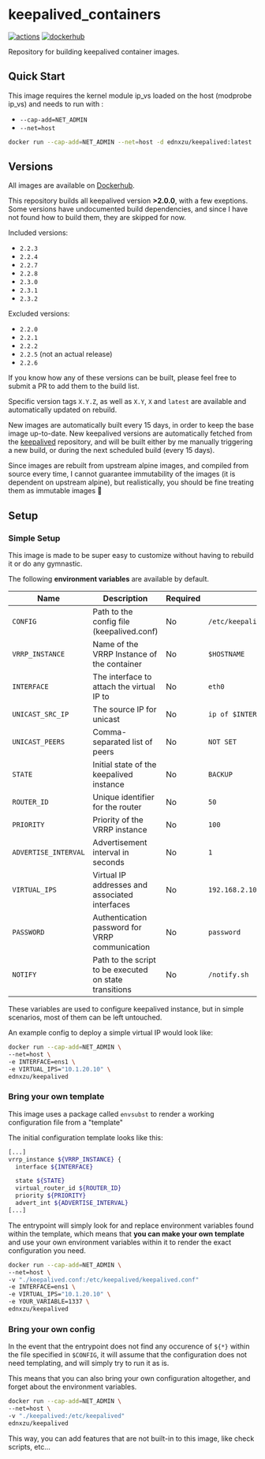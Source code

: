 # keepalived_containers

[![actions](https://github.com/ednz-cloud/keepalived-containers/actions/workflows/build.yml/badge.svg)](https://github.com/ednz-cloud/keepalived-containers/actions)
[![dockerhub](https://img.shields.io/docker/pulls/ednxzu/keepalived.svg)](https://hub.docker.com/r/ednxzu/keepalived)

Repository for building keepalived container images.

## Quick Start

This image requires the kernel module ip_vs loaded on the host (modprobe ip_vs) and needs to run with :
 - `--cap-add=NET_ADMIN`
 - `--net=host`

```bash
docker run --cap-add=NET_ADMIN --net=host -d ednxzu/keepalived:latest
```

## Versions

All images are available on [Dockerhub](https://hub.docker.com/r/ednxzu/keepalived).

This repository builds all keepalived version **>2.0.0**, with a few exeptions.
Some versions have undocumented build dependencies, and since I have not found how to build them, they are skipped for now.

Included versions:
 - `2.2.3`
 - `2.2.4`
 - `2.2.7`
 - `2.2.8`
 - `2.3.0`
 - `2.3.1`
 - `2.3.2`

Excluded versions:
 - `2.2.0`
 - `2.2.1`
 - `2.2.2`
 - `2.2.5` (not an actual release)
 - `2.2.6`

If you know how any of these versions can be built, please feel free to submit a PR to add them to the build list.

Specific version tags `X.Y.Z`, as well as `X.Y`, `X` and `latest` are available and automatically updated on rebuild.

New images are automatically built every 15 days, in order to keep the base image up-to-date. New keepalived versions are automatically fetched from the [keepalived](https://github.com/acassen/keepalived) repository, and will be built either by me manually triggering a new build, or during the next scheduled build (every 15 days).

Since images are rebuilt from upstream alpine images, and compiled from source every time, I cannot guarantee immutability of the images (it is dependent on upstream alpine), but realistically, you should be fine treating them as immutable images :slightly_smiling_face:

## Setup

### Simple Setup

This image is made to be super easy to customize without having to rebuild it or do any gymnastic.

The following **environment variables** are available by default.


| Name                 | Description                                            | Required | Default                           |
|----------------------|--------------------------------------------------------|----------|-----------------------------------|
| `CONFIG`             | Path to the config file (keepalived.conf)              | No       | `/etc/keepalived/keepalived.conf` |
| `VRRP_INSTANCE`      | Name of the VRRP Instance of the container             | No       | `$HOSTNAME`                       |
| `INTERFACE`          | The interface to attach the virtual IP to              | No       | `eth0`                            |
| `UNICAST_SRC_IP`     | The source IP for unicast                              | No       | `ip of $INTERFACE`                |
| `UNICAST_PEERS`      | Comma-separated list of peers                          | No       | `NOT SET`                         |
| `STATE`              | Initial state of the keepalived instance               | No       | `BACKUP`                          |
| `ROUTER_ID`          | Unique identifier for the router                       | No       | `50`                              |
| `PRIORITY`           | Priority of the VRRP instance                          | No       | `100`                             |
| `ADVERTISE_INTERVAL` | Advertisement interval in seconds                      | No       | `1`                               |
| `VIRTUAL_IPS`        | Virtual IP addresses and associated interfaces         | No       | `192.168.2.100/32 dev $INTERFACE` |
| `PASSWORD`           | Authentication password for VRRP communication         | No       | `password`                        |
| `NOTIFY`             | Path to the script to be executed on state transitions | No       | `/notify.sh`                      |

These variables are used to configure keepalived instance, but in simple scenarios, most of them can be left untouched.

An example config to deploy a simple virtual IP would look like:

```bash
docker run --cap-add=NET_ADMIN \
--net=host \
-e INTERFACE=ens1 \
-e VIRTUAL_IPS="10.1.20.10" \
ednxzu/keepalived
```

### Bring your own template

This image uses a package called `envsubst` to render a working configuration file from a "template"

The initial configuration template looks like this:

```bash
[...]
vrrp_instance ${VRRP_INSTANCE} {
  interface ${INTERFACE}

  state ${STATE}
  virtual_router_id ${ROUTER_ID}
  priority ${PRIORITY}
  advert_int ${ADVERTISE_INTERVAL}
[...]
```

The entrypoint will simply look for and replace environment variables found within the template, which means that **you can make your own template** and use your own environment variables within it to render the exact configuration you need.

```bash
docker run --cap-add=NET_ADMIN \
--net=host \
-v "./keepalived.conf:/etc/keepalived/keepalived.conf"
-e INTERFACE=ens1 \
-e VIRTUAL_IPS="10.1.20.10" \
-e YOUR_VARIABLE=1337 \
ednxzu/keepalived
```

### Bring your own config

In the event that the entrypoint does not find any occurence of `${*}` within the file specified in `$CONFIG`, it will assume that the configuration does not need templating, and will simply try to run it as is.

This means that you can also bring your own configuration altogether, and forget about the environment variables.

```bash
docker run --cap-add=NET_ADMIN \
--net=host \
-v "./keepalived:/etc/keepalived"
ednxzu/keepalived
```

This way, you can add features that are not built-in to this image, like check scripts, etc...
